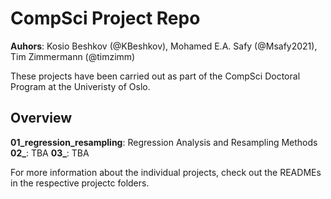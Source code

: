 # CompSci Project Repo 

**Auhors**: Kosio Beshkov (@KBeshkov), Mohamed E.A. Safy (@Msafy2021), Tim Zimmermann (@timzimm)

These projects have been carried out as part of the CompSci Doctoral Program at the
Univeristy of Oslo. 

## Overview

**01_regression_resampling**: Regression Analysis and Resampling Methods
**02_**: TBA
**03_**: TBA

For more information about the individual projects, check out the READMEs in the 
respective projectc folders.


